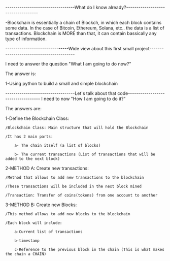 
----------------------------------What do I know already?-----------------------------------

-Blockchain is essentially a chain of Blockch, in which each block contains some data. In the case of Bitcoin, Ethereum, Solana, etc..
the data is a list of transactions. Blockchain is MORE than that, it can contain bassically any type of information.

-------------------------------Wide view about this first small project-----------------------------------------

I need to answer the question "What I am going to do now?"

The answer is:

1-Using python to build a small and simple blockchain


----------------------------------Let's talk about that code-----------------------------------
I need to now "How I am going to do it?"

The answers are:

1-Define the Blockchain Class:

    /Blockchain Class: Main structure that will hold the Blockchain

    /It has 2 main parts:

        a- The chain itself (a list of blocks)

        b- The current transactions (List of transactions that will be added to the next block)


2-METHOD A: Create new transactions:

    /Method that allows to add new transactions to the blockchain

    /These transactions will be included in the next block mined

    /Transaction: Transfer of coins(tokens) from one account to another


3-METHOD B: Create new Blocks:

    /This method allows to add new blocks to the blockchain

    /Each block will include: 

        a-Current list of transactions

        b-timestamp
        
        c-Reference to the previous block in the chain (This is what makes the chain a CHAIN)